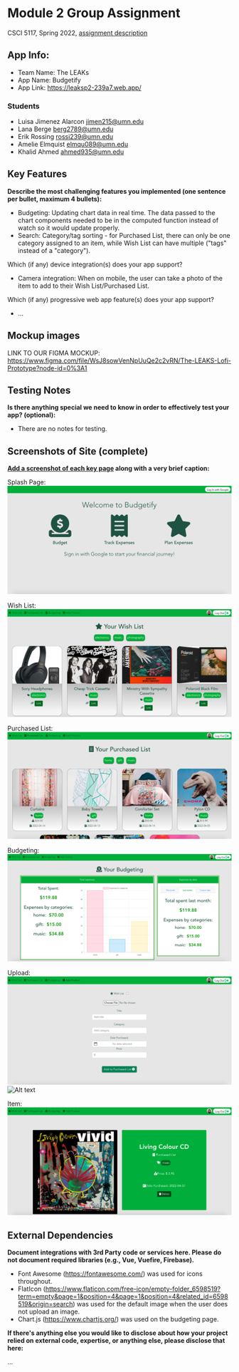 # Module 2 Group Assignment

CSCI 5117, Spring 2022, [assignment description](https://canvas.umn.edu/courses/291031/pages/project-2)

## App Info:

- Team Name: The LEAKs
- App Name: Budgetify
- App Link: <https://leaksp2-239a7.web.app/>

### Students

- Luisa Jimenez Alarcon jimen215@umn.edu
- Lana Berge berg2789@umn.edu
- Erik Rossing rossi239@umn.edu
- Amelie Elmquist elmqu089@umn.edu
- Khalid Ahmed ahmed935@umn.edu

## Key Features

**Describe the most challenging features you implemented
(one sentence per bullet, maximum 4 bullets):**

- Budgeting: Updating chart data in real time. The data passed to the chart components needed to be in the computed function instead of watch so it would update properly.
- Search: Category/tag sorting - for Purchased List, there can only be one category assigned to an item, while Wish List can have multiple ("tags" instead of a "category").

Which (if any) device integration(s) does your app support?

- Camera integration: When on mobile, the user can take a photo of the item to add to their Wish List/Purchased List.


Which (if any) progressive web app feature(s) does your app support?

- ...

## Mockup images

LINK TO OUR FIGMA MOCKUP: https://www.figma.com/file/WsJ8sowVenNpUuQe2c2vRN/The-LEAKS-Lofi-Prototype?node-id=0%3A1

## Testing Notes

**Is there anything special we need to know in order to effectively test your app? (optional):**

- There are no notes for testing.

## Screenshots of Site (complete)

**[Add a screenshot of each key page](https://stackoverflow.com/questions/10189356/how-to-add-screenshot-to-readmes-in-github-repository)
along with a very brief caption:**

Splash Page:  ![Alt text](src/assets/splashpage.png?raw=true "Splash")

Wish List: ![Alt text](src/assets/wishlist.png?raw=true "Wish List")

Purchased List: ![Alt text](src/assets/purchasedlist.png?raw=true "Purchased List")

Budgeting: ![Alt text](src/assets/budgeting.png?raw=true "Budgeting")

Upload: ![Alt text](src/assets/uploadwishlist.png?raw=true "Upload Wish List")
![Alt text](/leaksp2/src/assets/uploadpurchasedlist.png?raw=true "Upload Purchased List")

Item: ![Alt text](src/assets/item.png?raw=true "Item")

## External Dependencies

**Document integrations with 3rd Party code or services here.
Please do not document required libraries (e.g., Vue, Vuefire, Firebase).**

- Font Awesome (https://fontawesome.com/) was used for icons throughout.
- FlatIcon (https://www.flaticon.com/free-icon/empty-folder_6598519?term=empty&page=1&position=4&page=1&position=4&related_id=6598519&origin=search) was used for the default image when the user does not upload an image.
- Chart.js (https://www.chartjs.org/) was used on the budgeting page.

**If there's anything else you would like to disclose about how your project
relied on external code, expertise, or anything else, please disclose that
here:**

...
